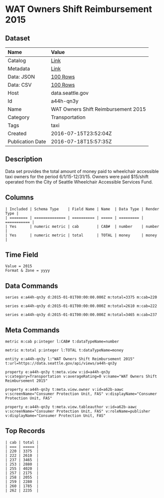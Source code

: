 # WAT Owners Shift Reimbursement 2015

## Dataset

| Name | Value |
| :--- | :---- |
| Catalog | [Link](https://catalog.data.gov/dataset/wat-owners-shift-reimbursement-2015) |
| Metadata | [Link](https://data.seattle.gov/api/views/a44h-qn3y) |
| Data: JSON | [100 Rows](https://data.seattle.gov/api/views/a44h-qn3y/rows.json?max_rows=100) |
| Data: CSV | [100 Rows](https://data.seattle.gov/api/views/a44h-qn3y/rows.csv?max_rows=100) |
| Host | data.seattle.gov |
| Id | a44h-qn3y |
| Name | WAT Owners Shift Reimbursement 2015 |
| Category | Transportation |
| Tags | taxi |
| Created | 2016-07-15T23:52:04Z |
| Publication Date | 2016-07-18T15:57:35Z |

## Description

Data set provides the total amount of money paid to wheelchair accessible taxi owners for the period 6/1/15-12/31/15. Owners were paid $15/shift operated from the City of Seattle Wheelchair Accessible Services Fund.

## Columns

```ls
| Included | Schema Type    | Field Name | Name  | Data Type | Render Type |
| ======== | ============== | ========== | ===== | ========= | =========== |
| Yes      | numeric metric | cab        | CAB#  | number    | number      |
| Yes      | numeric metric | total      | TOTAL | money     | money       |
```

## Time Field

```ls
Value = 2015
Format & Zone = yyyy
```

## Data Commands

```ls
series e:a44h-qn3y d:2015-01-01T00:00:00.000Z m:total=3375 m:cab=220

series e:a44h-qn3y d:2015-01-01T00:00:00.000Z m:total=2610 m:cab=222

series e:a44h-qn3y d:2015-01-01T00:00:00.000Z m:total=3465 m:cab=237
```

## Meta Commands

```ls
metric m:cab p:integer l:CAB# t:dataTypeName=number

metric m:total p:integer l:TOTAL t:dataTypeName=money

entity e:a44h-qn3y l:"WAT Owners Shift Reimbursement 2015" t:url=https://data.seattle.gov/api/views/a44h-qn3y

property e:a44h-qn3y t:meta.view v:id=a44h-qn3y v:category=Transportation v:averageRating=0 v:name="WAT Owners Shift Reimbursement 2015"

property e:a44h-qn3y t:meta.view.owner v:id=a62b-aawc v:screenName="Consumer Protection Unit, FAS" v:displayName="Consumer Protection Unit, FAS"

property e:a44h-qn3y t:meta.view.tableauthor v:id=a62b-aawc v:screenName="Consumer Protection Unit, FAS" v:roleName=publisher v:displayName="Consumer Protection Unit, FAS"
```

## Top Records

```ls
| cab | total | 
| === | ===== | 
| 220 | 3375  | 
| 222 | 2610  | 
| 237 | 3465  | 
| 253 | 2880  | 
| 255 | 4020  | 
| 257 | 2175  | 
| 258 | 2055  | 
| 259 | 2280  | 
| 260 | 1785  | 
| 262 | 2235  | 
```